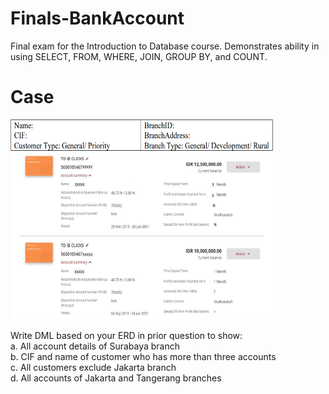 # Finals-BankAccount
Final exam for the Introduction to Database course. Demonstrates ability in using SELECT, FROM, WHERE, JOIN, GROUP BY, and COUNT.

# Case
<img src="https://github.com/zahraprivias/Finals-BankAccount/blob/d266e1faa5efc4e1cc450282ebb5726baff67fab/soal.png" alt="Image" width="420" height="320">

Write DML based on your ERD in prior question to show:  
a. All account details of Surabaya branch  
b. CIF and name of customer who has more than three accounts  
c. All customers exclude Jakarta branch  
d. All accounts of Jakarta and Tangerang branches  
